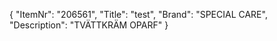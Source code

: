 {
  "ItemNr": "206561",
  "Title": "test",
  "Brand": "SPECIAL CARE",
  "Description": "TVÄTTKRÄM OPARF"
}